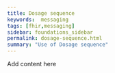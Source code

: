 ```yaml
---
title: Dosage sequence
keywords:  messaging
tags: [fhir,messaging]
sidebar: foundations_sidebar
permalink: dosage-sequence.html
summary: "Use of Dosage sequence"
---
```




Add content here

